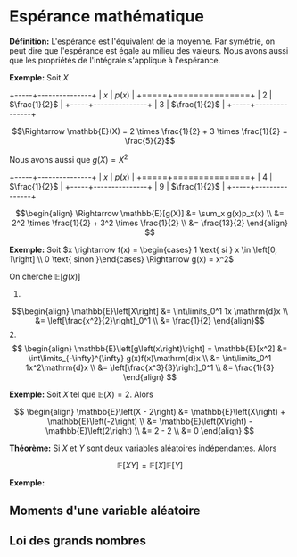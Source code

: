 # Espérance mathématique

**Définition:** L'espérance est l'équivalent de la moyenne. Par symétrie, on peut dire que l'espérance est égale au milieu des valeurs. Nous avons aussi que les propriétés de l'intégrale s'applique à l'espérance.

**Exemple:** Soit $X$

+-----+---------------+
| $x$ | $p(x)$        |
+=====+===============+
| $2$ | $\frac{1}{2}$ |
+-----+---------------+
| $3$ | $\frac{1}{2}$ |
+-----+---------------+

$$\Rightarrow \mathbb{E}(X) = 2 \times \frac{1}{2} + 3 \times \frac{1}{2} = \frac{5}{2}$$

Nous avons aussi que $g(X) = X^{2}$

+-----+---------------+
| $x$ | $p(x)$        |
+=====+===============+
| $4$ | $\frac{1}{2}$ |
+-----+---------------+
| $9$ | $\frac{1}{2}$ |
+-----+---------------+

$$\begin{align}
    \Rightarrow \mathbb{E}[g(X)] &= \sum_x g(x)p_x(x) \\
                       &= 2^2 \times \frac{1}{2} + 3^2 \times \frac{1}{2} \\
                       &= \frac{13}{2}
\end{align}
$$

**Exemple:** Soit $x \rightarrow f(x) = \begin{cases} 1 \text{ si } x \in \left[0, 1\right] \\ 0 \text{ sinon }\end{cases} \Rightarrow g(x) = x^2$

On cherche $\mathbb{E}\left[g\left(x\right)\right]$

1.
$$\begin{align}
    \mathbb{E}\left[X\right] &= \int\limits_0^1 1x \mathrm{d}x \\ 
                  &= \left[\frac{x^2}{2}\right]_0^1 \\ 
                  &= \frac{1}{2}
\end{align}$$
2.
$$
\begin{align}
    \mathbb{E}\left[g\left(x\right)\right] = \mathbb{E}[x^2] &= \int\limits_{-\infty}^{\infty} g(x)f(x)\mathrm{d}x \\
                                       &= \int\limits_0^1 1x^2\mathrm{d}x \\
                                       &= \left[\frac{x^3}{3}\right]_0^1 \\
                                       &= \frac{1}{3}
\end{align}
$$

**Exemple:** Soit $X$ tel que $\mathbb{E}\left(X\right) = 2$. Alors

$$
\begin{align}
    \mathbb{E}\left(X - 2\right) &= \mathbb{E}\left(X\right) + \mathbb{E}\left(-2\right) \\
                      &= \mathbb{E}\left(X\right) - \mathbb{E}\left(2\right) \\
                      &= 2 - 2 \\
                      &= 0
\end{align}
$$

**Théorème:** Si $X$ et $Y$ sont deux variables aléatoires indépendantes. Alors

$$\mathbb{E}\left[XY\right] = \mathbb{E}\left[X\right]\mathbb{E}\left[Y\right]$$

**Exemple:**

## Moments d'une variable aléatoire

## Loi des grands nombres

